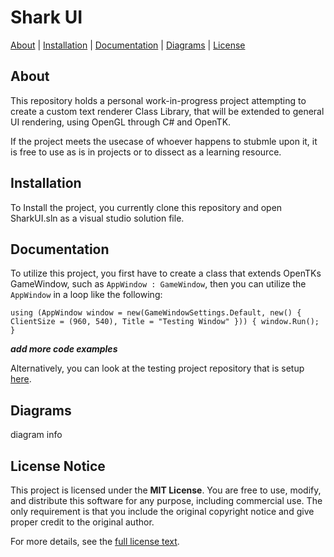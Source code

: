 # Shark UI
[About](#about) | [Installation](#installation) | [Documentation](#documentation) | [Diagrams](#diagrams) | [License](#license-notice)

## About
This repository holds a personal work-in-progress project attempting to create a custom text renderer Class Library, that will be extended to general UI rendering, using OpenGL through C# and OpenTK.

If the project meets the usecase of whoever happens to stubmle upon it, it is free to use as is in projects or to dissect as a learning resource.

## Installation
To Install the project, you currently clone this repository and open SharkUI.sln as a visual studio solution file.

## Documentation
To utilize this project, you first have to create a class that extends OpenTKs GameWindow, such as `AppWindow : GameWindow`, then you can utilize the `AppWindow` in a loop like the following:

`using (AppWindow window = new(GameWindowSettings.Default, new() { ClientSize = (960, 540), Title = "Testing Window" })) { window.Run(); }`

***add more code examples***

Alternatively, you can look at the testing project repository that is setup [here](https://github.com/GMcMichael/SharkUITesting).

## Diagrams
diagram info

## License Notice
This project is licensed under the **MIT License**. You are free to use, modify, and distribute this software for any purpose, including commercial use.
The only requirement is that you include the original copyright notice and give proper credit to the original author.

For more details, see the [full license text](https://github.com/GMcMichael/SharkUI/blob/main/LICENSE.txt).
